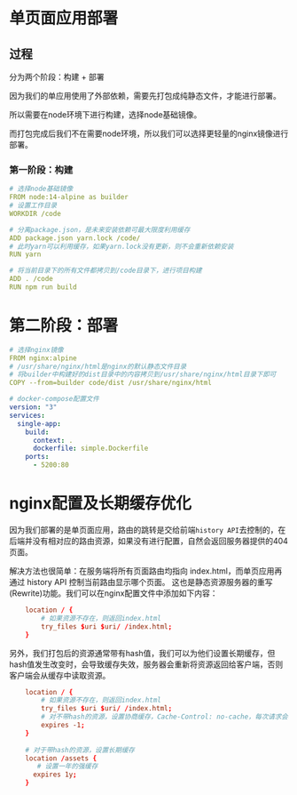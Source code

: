 # 单页面应用部署

## 过程

分为两个阶段：构建 + 部署

因为我们的单应用使用了外部依赖，需要先打包成纯静态文件，才能进行部署。

所以需要在node环境下进行构建，选择node基础镜像。

而打包完成后我们不在需要node环境，所以我们可以选择更轻量的nginx镜像进行部署。

### 第一阶段：构建

```yaml
# 选择node基础镜像
FROM node:14-alpine as builder
# 设置工作目录
WORKDIR /code

# 分离package.json，是未来安装依赖可最大限度利用缓存
ADD package.json yarn.lock /code/
# 此时yarn可以利用缓存，如果yarn.lock没有更新，则不会重新依赖安装
RUN yarn

# 将当前目录下的所有文件都拷贝到/code目录下，进行项目构建
ADD . /code
RUN npm run build
```

# 第二阶段：部署

```yaml
# 选择nginx镜像
FROM nginx:alpine
# /usr/share/nginx/html是nginx的默认静态文件目录
# 将builder中构建好的dist目录中的内容拷贝到/usr/share/nginx/html目录下即可
COPY --from=builder code/dist /usr/share/nginx/html
```

```yaml
# docker-compose配置文件
version: "3"
services:
  single-app:
    build:
      context: .
      dockerfile: simple.Dockerfile
    ports:
      - 5200:80
```

# nginx配置及长期缓存优化

因为我们部署的是单页面应用，路由的跳转是交给前端`history API`去控制的，在后端并没有相对应的路由资源，如果没有进行配置，自然会返回服务器提供的404页面。

解决方法也很简单：在服务端将所有页面路由均指向 index.html，而单页应用再通过 history API 控制当前路由显示哪个页面。 这也是静态资源服务器的重写(Rewrite)功能。我们可以在nginx配置文件中添加如下内容：

```conf
    location / {
        # 如果资源不存在，则返回index.html
        try_files $uri $uri/ /index.html;
    }
```

另外，我们打包后的资源通常带有hash值，我们可以为他们设置长期缓存，但hash值发生改变时，会导致缓存失效，服务器会重新将资源返回给客户端，否则客户端会从缓存中读取资源。

```conf
    location / {
        # 如果资源不存在，则返回index.html
        try_files $uri $uri/ /index.html;
        # 对不带hash的资源，设置协商缓存，Cache-Control: no-cache，每次请求会校验新鲜度
        expires -1;
    }
    
    # 对于带hash的资源，设置长期缓存
    location /assets {
       # 设置一年的强缓存
      expires 1y;
    }
```
